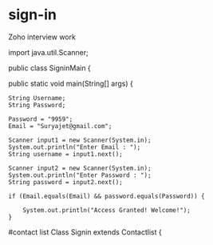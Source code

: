 # sign-in
Zoho interview work


import java.util.Scanner;

public class SigninMain {

public static void main(String[] args) {

    String Username;
    String Password;

    Password = "9959";
    Email = "Suryajet@gmail.com";

    Scanner input1 = new Scanner(System.in);
    System.out.println("Enter Email : ");
    String username = input1.next();

    Scanner input2 = new Scanner(System.in);
    System.out.println("Enter Password : ");
    String password = input2.next();

    if (Email.equals(Email) && password.equals(Password)) {

        System.out.println("Access Granted! Welcome!");
    }
#contact list
 Class Signin extends Contactlist
{


